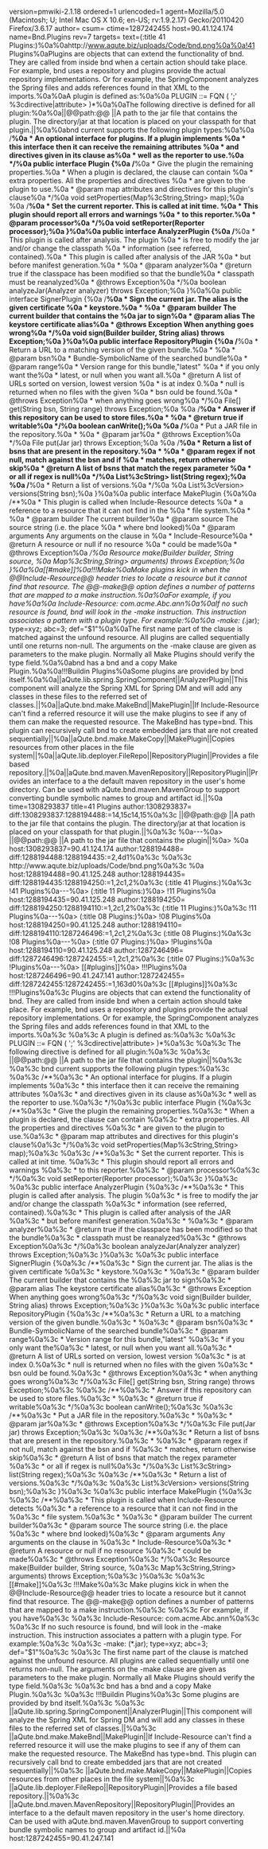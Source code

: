 version=pmwiki-2.1.18 ordered=1 urlencoded=1
agent=Mozilla/5.0 (Macintosh; U; Intel Mac OS X 10.6; en-US; rv:1.9.2.17) Gecko/20110420 Firefox/3.6.17
author=
csum=
ctime=1287242455
host=90.41.124.174
name=Bnd.Plugins
rev=7
targets=
text=(:title 41 Plugins:)%0a%0ahttp://www.aqute.biz/uploads/Code/bnd.png%0a%0a!41 Plugins%0aPlugins are objects that can extend the functionality of bnd. They are called from inside bnd when a certain action should take place. For example, bnd uses a repository and plugins provide the actual repository implementations. Or for example, the SpringComponent analyzes the Spring files and adds references found in that XML to the imports.%0a%0aA plugin is defined as:%0a%0a  PLUGIN ::= FQN ( ';' %3cdirective|attribute> )*%0a%0aThe following directive is defined for all plugin:%0a%0a||@@path:@@ ||A path to the jar file that contains the plugin. The directory/jar at that location is placed on your classpath for that plugin.||%0a%0abnd current supports the following plugin types:%0a%0a  /**%0a   * An optional interface for plugins. If a plugin implements %0a   * this interface then it can receive the remaining attributes %0a   * and directives given in its clause as%0a   * well as the reporter to use.%0a   */%0a  public interface Plugin {%0a    /**%0a     * Give the plugin the remaining properties.%0a     * When a plugin is declared, the clause can contain %0a     * extra properties. All the properties and directives %0a     * are given to the plugin to use.%0a     * @param map attributes and directives for this plugin's clause%0a     */%0a    void setProperties(Map%3cString,String> map);%0a    %0a    /**%0a     * Set the current reporter. This is called at init time. %0a     * This plugin should report all errors and warnings %0a     * to this reporter.%0a     * @param processor%0a     */%0a    void setReporter(Reporter processor);%0a }%0a%0a  public interface AnalyzerPlugin {%0a    /**%0a     * This plugin is called after analysis. The plugin %0a     * is free to modify the jar and/or change the classpath %0a     * information (see referred, contained).%0a     * This plugin is called after analysis of the JAR %0a     * but before manifest generation.%0a     * %0a     * @param analyzer%0a     * @return true if the classpace has been modified so that the bundle%0a     *         classpath must be reanalyzed%0a     * @throws Exception%0a     */%0a    boolean analyzeJar(Analyzer analyzer) throws Exception;%0a  }%0a%0a  public interface SignerPlugin {%0a    /**%0a     * Sign the current jar. The alias is the given certificate %0a     * keystore.%0a     * %0a     * @param builder   The current builder that contains the %0a                        jar to sign%0a     * @param alias     The keystore certificate alias%0a     * @throws Exception When anything goes wrong%0a     */%0a    void sign(Builder builder, String alias) throws Exception;%0a  }%0a%0a  public interface RepositoryPlugin {%0a    /**%0a     * Return a URL to a matching version of the given bundle.%0a     * %0a     * @param bsn%0a     *            Bundle-SymbolicName of the searched bundle%0a     * @param range%0a     *            Version range for this bundle,"latest" %0a     *            if you only want the%0a     *            latest, or null when you want all.%0a     * @return    A list of URLs sorted on version, lowest version %0a     *            is at index 0.%0a     *            null is returned when no files with the given %0a     *            bsn ould be found.%0a     * @throws Exception%0a     *             when anything goes wrong%0a     */%0a    File[] get(String bsn, String range) throws Exception;%0a    %0a    /**%0a     * Answer if this repository can be used to store files.%0a     * %0a     * @return true if writable%0a     */%0a    boolean canWrite();%0a    %0a    /**%0a     * Put a JAR file in the repository.%0a     * %0a     * @param jar%0a     * @throws Exception%0a     */%0a    File  put(Jar jar) throws Exception;%0a    %0a    /**%0a     * Return a list of bsns that are present in the repository.%0a     * %0a     * @param  regex if not null, match against the bsn and if %0a     *         matches, return otherwise skip%0a     * @return A list of bsns that match the regex parameter %0a     *         or all if regex is null%0a     */%0a    List%3cString> list(String regex);%0a    %0a    /**%0a     * Return a list of versions.%0a     */%0a    %0a    List%3cVersion> versions(String bsn);%0a  }%0a%0a  public interface MakePlugin {%0a%0a    /**%0a     * This plugin is called when Include-Resource detects %0a     * a reference to a resource that it can not find in the %0a     * file system.%0a     * %0a     * @param builder   The current builder%0a     * @param source    The source string (i.e. the place %0a     *                  where bnd looked)%0a     * @param arguments Any arguments on the clause in %0a     *                  Include-Resource%0a     * @return          A resource or null if no resource %0a     *                  could be made%0a     * @throws Exception%0a     */%0a    Resource make(Builder builder, String source, %0a          Map%3cString,String> arguments) throws Exception;%0a  }%0a%0a[[#make]]%0a!!!Make%0aMake plugins kick in when the @@Include-Resource@@ header tries to locate a resource but it cannot find that resource. The @@-make@@ option defines a number of patterns that are mapped to a make instruction.%0a%0aFor example, if you have%0a%0a  Include-Resource:       com.acme.Abc.ann%0a%0aIf no such resource is found, bnd will look in the -make instruction. This instruction associates a pattern with a plugin type. For example:%0a%0a       -make:                  (*.jar); type=xyz; abc=3; def="$1"%0a%0aThe first name part of the clause is matched against the unfound resource. All plugins are called sequentially until one returns non-null. The arguments on the -make clause are given as parameters to the make plugin. Normally all Make Plugins should verify the type field.%0a%0abnd has a bnd and a copy Make Plugin.%0a%0a!!!Buildin Plugins%0aSome plugins are provided by bnd itself.%0a%0a||aQute.lib.spring.SpringComponent||AnalyzerPlugin||This component will analyze the Spring XML for Spring DM and will add any classes in these files to the referred set of classes.||%0a||aQute.bnd.make.MakeBnd||MakePlugin||If Include-Resource can't find a referred resource it will use the make plugins to see if any of them can make the requested resource. The MakeBnd has type=bnd. This plugin can recursively call bnd to create embedded jars that are not created sequentially||%0a||aQute.bnd.make.MakeCopy||MakePlugin||Copies resources from other places in the file system||%0a||aQute.lib.deployer.FileRepo||RepositoryPlugin||Provides a file based repository.||%0a||aQute.bnd.maven.MavenRepository||RepositoryPlugin||Provides an interface to a the default maven repository in the user's home directory. Can be used with aQute.bnd.maven.MavenGroup to support converting bundle symbolic names to group and artifact id.||%0a
time=1308293837
title=41 Plugins
author:1308293837=
diff:1308293837:1288194488:=14,15c14,15%0a%3c ||@@path:@@ ||A path to the jar file that contains the plugin. The directory/jar at that location is placed on your classpath for that plugin.||%0a%3c %0a---%0a> ||@@path:@@ ||A path to the jar file that contains the plugin||%0a> %0a
host:1308293837=90.41.124.174
author:1288194488=
diff:1288194488:1288194435:=2,4d1%0a%3c %0a%3c http://www.aqute.biz/uploads/Code/bnd.png%0a%3c %0a
host:1288194488=90.41.125.248
author:1288194435=
diff:1288194435:1288194250:=1,2c1,2%0a%3c (:title 41 Plugins:)%0a%3c !41 Plugins%0a---%0a> (:title 11 Plugins:)%0a> !11 Plugins%0a
host:1288194435=90.41.125.248
author:1288194250=
diff:1288194250:1288194110:=1,2c1,2%0a%3c (:title 11 Plugins:)%0a%3c !11 Plugins%0a---%0a> (:title 08 Plugins:)%0a> !08 Plugins%0a
host:1288194250=90.41.125.248
author:1288194110=
diff:1288194110:1287246496:=1,2c1,2%0a%3c (:title 08 Plugins:)%0a%3c !08 Plugins%0a---%0a> (:title 07 Plugins:)%0a> !Plugins%0a
host:1288194110=90.41.125.248
author:1287246496=
diff:1287246496:1287242455:=1,2c1,2%0a%3c (:title 07 Plugins:)%0a%3c !Plugins%0a---%0a> [[#plugins]]%0a> !!!Plugins%0a
host:1287246496=90.41.247.141
author:1287242455=
diff:1287242455:1287242455:=1,163d0%0a%3c [[#plugins]]%0a%3c !!!Plugins%0a%3c Plugins are objects that can extend the functionality of bnd. They are called from inside bnd when a certain action should take place. For example, bnd uses a repository and plugins provide the actual repository implementations. Or for example, the SpringComponent analyzes the Spring files and adds references found in that XML to the imports.%0a%3c %0a%3c A plugin is defined as:%0a%3c %0a%3c   PLUGIN ::= FQN ( ';' %3cdirective|attribute> )*%0a%3c %0a%3c The following directive is defined for all plugin:%0a%3c %0a%3c ||@@path:@@ ||A path to the jar file that contains the plugin||%0a%3c %0a%3c bnd current supports the following plugin types:%0a%3c %0a%3c   /**%0a%3c    * An optional interface for plugins. If a plugin implements %0a%3c    * this interface then it can receive the remaining attributes %0a%3c    * and directives given in its clause as%0a%3c    * well as the reporter to use.%0a%3c    */%0a%3c   public interface Plugin {%0a%3c     /**%0a%3c      * Give the plugin the remaining properties.%0a%3c      * When a plugin is declared, the clause can contain %0a%3c      * extra properties. All the properties and directives %0a%3c      * are given to the plugin to use.%0a%3c      * @param map attributes and directives for this plugin's clause%0a%3c      */%0a%3c     void setProperties(Map%3cString,String> map);%0a%3c     %0a%3c     /**%0a%3c      * Set the current reporter. This is called at init time. %0a%3c      * This plugin should report all errors and warnings %0a%3c      * to this reporter.%0a%3c      * @param processor%0a%3c      */%0a%3c     void setReporter(Reporter processor);%0a%3c  }%0a%3c %0a%3c   public interface AnalyzerPlugin {%0a%3c     /**%0a%3c      * This plugin is called after analysis. The plugin %0a%3c      * is free to modify the jar and/or change the classpath %0a%3c      * information (see referred, contained).%0a%3c      * This plugin is called after analysis of the JAR %0a%3c      * but before manifest generation.%0a%3c      * %0a%3c      * @param analyzer%0a%3c      * @return true if the classpace has been modified so that the bundle%0a%3c      *         classpath must be reanalyzed%0a%3c      * @throws Exception%0a%3c      */%0a%3c     boolean analyzeJar(Analyzer analyzer) throws Exception;%0a%3c   }%0a%3c %0a%3c   public interface SignerPlugin {%0a%3c     /**%0a%3c      * Sign the current jar. The alias is the given certificate %0a%3c      * keystore.%0a%3c      * %0a%3c      * @param builder   The current builder that contains the %0a%3c                         jar to sign%0a%3c      * @param alias     The keystore certificate alias%0a%3c      * @throws Exception When anything goes wrong%0a%3c      */%0a%3c     void sign(Builder builder, String alias) throws Exception;%0a%3c   }%0a%3c %0a%3c   public interface RepositoryPlugin {%0a%3c     /**%0a%3c      * Return a URL to a matching version of the given bundle.%0a%3c      * %0a%3c      * @param bsn%0a%3c      *            Bundle-SymbolicName of the searched bundle%0a%3c      * @param range%0a%3c      *            Version range for this bundle,"latest" %0a%3c      *            if you only want the%0a%3c      *            latest, or null when you want all.%0a%3c      * @return    A list of URLs sorted on version, lowest version %0a%3c      *            is at index 0.%0a%3c      *            null is returned when no files with the given %0a%3c      *            bsn ould be found.%0a%3c      * @throws Exception%0a%3c      *             when anything goes wrong%0a%3c      */%0a%3c     File[] get(String bsn, String range) throws Exception;%0a%3c     %0a%3c     /**%0a%3c      * Answer if this repository can be used to store files.%0a%3c      * %0a%3c      * @return true if writable%0a%3c      */%0a%3c     boolean canWrite();%0a%3c     %0a%3c     /**%0a%3c      * Put a JAR file in the repository.%0a%3c      * %0a%3c      * @param jar%0a%3c      * @throws Exception%0a%3c      */%0a%3c     File  put(Jar jar) throws Exception;%0a%3c     %0a%3c     /**%0a%3c      * Return a list of bsns that are present in the repository.%0a%3c      * %0a%3c      * @param  regex if not null, match against the bsn and if %0a%3c      *         matches, return otherwise skip%0a%3c      * @return A list of bsns that match the regex parameter %0a%3c      *         or all if regex is null%0a%3c      */%0a%3c     List%3cString> list(String regex);%0a%3c     %0a%3c     /**%0a%3c      * Return a list of versions.%0a%3c      */%0a%3c     %0a%3c     List%3cVersion> versions(String bsn);%0a%3c   }%0a%3c %0a%3c   public interface MakePlugin {%0a%3c %0a%3c     /**%0a%3c      * This plugin is called when Include-Resource detects %0a%3c      * a reference to a resource that it can not find in the %0a%3c      * file system.%0a%3c      * %0a%3c      * @param builder   The current builder%0a%3c      * @param source    The source string (i.e. the place %0a%3c      *                  where bnd looked)%0a%3c      * @param arguments Any arguments on the clause in %0a%3c      *                  Include-Resource%0a%3c      * @return          A resource or null if no resource %0a%3c      *                  could be made%0a%3c      * @throws Exception%0a%3c      */%0a%3c     Resource make(Builder builder, String source, %0a%3c           Map%3cString,String> arguments) throws Exception;%0a%3c   }%0a%3c %0a%3c [[#make]]%0a%3c !!!Make%0a%3c Make plugins kick in when the @@Include-Resource@@ header tries to locate a resource but it cannot find that resource. The @@-make@@ option defines a number of patterns that are mapped to a make instruction.%0a%3c %0a%3c For example, if you have%0a%3c %0a%3c   Include-Resource:       com.acme.Abc.ann%0a%3c %0a%3c If no such resource is found, bnd will look in the -make instruction. This instruction associates a pattern with a plugin type. For example:%0a%3c %0a%3c        -make:                  (*.jar); type=xyz; abc=3; def="$1"%0a%3c %0a%3c The first name part of the clause is matched against the unfound resource. All plugins are called sequentially until one returns non-null. The arguments on the -make clause are given as parameters to the make plugin. Normally all Make Plugins should verify the type field.%0a%3c %0a%3c bnd has a bnd and a copy Make Plugin.%0a%3c %0a%3c !!!Buildin Plugins%0a%3c Some plugins are provided by bnd itself.%0a%3c %0a%3c ||aQute.lib.spring.SpringComponent||AnalyzerPlugin||This component will analyze the Spring XML for Spring DM and will add any classes in these files to the referred set of classes.||%0a%3c ||aQute.bnd.make.MakeBnd||MakePlugin||If Include-Resource can't find a referred resource it will use the make plugins to see if any of them can make the requested resource. The MakeBnd has type=bnd. This plugin can recursively call bnd to create embedded jars that are not created sequentially||%0a%3c ||aQute.bnd.make.MakeCopy||MakePlugin||Copies resources from other places in the file system||%0a%3c ||aQute.lib.deployer.FileRepo||RepositoryPlugin||Provides a file based repository.||%0a%3c ||aQute.bnd.maven.MavenRepository||RepositoryPlugin||Provides an interface to a the default maven repository in the user's home directory. Can be used with aQute.bnd.maven.MavenGroup to support converting bundle symbolic names to group and artifact id.||%0a
host:1287242455=90.41.247.141
